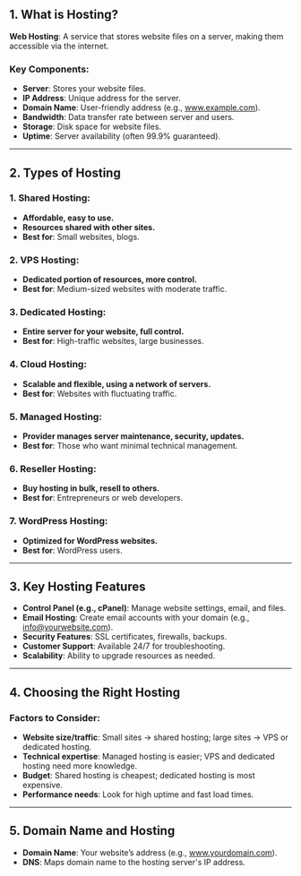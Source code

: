 ## 1. What is Hosting?
**Web Hosting**: A service that stores website files on a server, making them accessible via the internet.

### Key Components:
- **Server**: Stores your website files.
- **IP Address**: Unique address for the server.
- **Domain Name**: User-friendly address (e.g., www.example.com).
- **Bandwidth**: Data transfer rate between server and users.
- **Storage**: Disk space for website files.
- **Uptime**: Server availability (often 99.9% guaranteed).

---

## 2. Types of Hosting

### 1. Shared Hosting:
- **Affordable, easy to use.**
- **Resources shared with other sites.**
- **Best for**: Small websites, blogs.

### 2. VPS Hosting:
- **Dedicated portion of resources, more control.**
- **Best for**: Medium-sized websites with moderate traffic.

### 3. Dedicated Hosting:
- **Entire server for your website, full control.**
- **Best for**: High-traffic websites, large businesses.

### 4. Cloud Hosting:
- **Scalable and flexible, using a network of servers.**
- **Best for**: Websites with fluctuating traffic.

### 5. Managed Hosting:
- **Provider manages server maintenance, security, updates.**
- **Best for**: Those who want minimal technical management.

### 6. Reseller Hosting:
- **Buy hosting in bulk, resell to others.**
- **Best for**: Entrepreneurs or web developers.

### 7. WordPress Hosting:
- **Optimized for WordPress websites.**
- **Best for**: WordPress users.

---

## 3. Key Hosting Features
- **Control Panel (e.g., cPanel)**: Manage website settings, email, and files.
- **Email Hosting**: Create email accounts with your domain (e.g., info@yourwebsite.com).
- **Security Features**: SSL certificates, firewalls, backups.
- **Customer Support**: Available 24/7 for troubleshooting.
- **Scalability**: Ability to upgrade resources as needed.

---

## 4. Choosing the Right Hosting
### Factors to Consider:
- **Website size/traffic**: Small sites → shared hosting; large sites → VPS or dedicated hosting.
- **Technical expertise**: Managed hosting is easier; VPS and dedicated hosting need more knowledge.
- **Budget**: Shared hosting is cheapest; dedicated hosting is most expensive.
- **Performance needs**: Look for high uptime and fast load times.

---

## 5. Domain Name and Hosting
- **Domain Name**: Your website’s address (e.g., www.yourdomain.com).
- **DNS**: Maps domain name to the hosting server's IP address.
